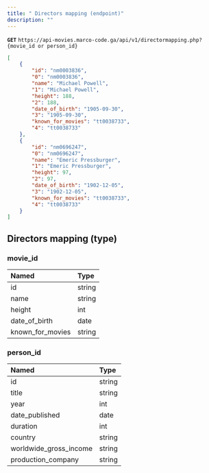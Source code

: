 ```yaml
---
title: " Directors mapping (endpoint)"
description: ""
---
```



**`GET`** `https://api-movies.marco-code.ga/api/v1/directormapping.php?{movie_id or person_id}`


```json
[
    {
        "id": "nm0003836",
        "0": "nm0003836",
        "name": "Michael Powell",
        "1": "Michael Powell",
        "height": 188,
        "2": 188,
        "date_of_birth": "1905-09-30",
        "3": "1905-09-30",
        "known_for_movies": "tt0038733",
        "4": "tt0038733"
    },
    {
        "id": "nm0696247",
        "0": "nm0696247",
        "name": "Emeric Pressburger",
        "1": "Emeric Pressburger",
        "height": 97,
        "2": 97,
        "date_of_birth": "1902-12-05",
        "3": "1902-12-05",
        "known_for_movies": "tt0038733",
        "4": "tt0038733"
    }
]
```  

## Directors mapping (type)


### movie_id

|     Named     |     Type     |
| :------------ | :----------- |
| id             | string       |
| name       | string       |
| height      |  int      |
| date_of_birth       | date |
| known_for_movies        | string |


### person_id

|     Named     |     Type     |
| :------------ | :----------- |
| id             | string       |
| title          | string       |
| year        | int       |
| date_published      | date |
| duration      | int   |
| country      | string     |
| worldwide_gross_income      | string |
| production_company      | string |

